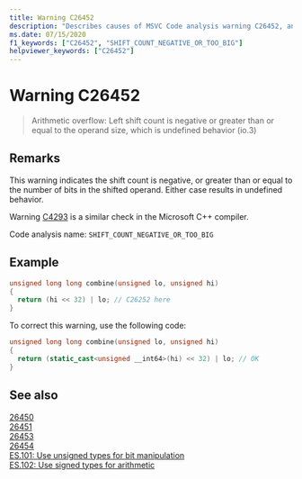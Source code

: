 ```yaml
---
title: Warning C26452
description: "Describes causes of MSVC Code analysis warning C26452, and how to fix the issue."
ms.date: 07/15/2020
f1_keywords: ["C26452", "SHIFT_COUNT_NEGATIVE_OR_TOO_BIG"]
helpviewer_keywords: ["C26452"]
---
```

# Warning C26452

> Arithmetic overflow: Left shift count is negative or greater than or equal to the operand size, which is undefined behavior (io.3)

## Remarks

This warning indicates the shift count is negative, or greater than or equal to the number of bits in the shifted operand. Either case results in undefined behavior.

Warning [C4293](../error-messages/compiler-warnings/compiler-warning-level-1-c4293.md) is a similar check in the Microsoft C++ compiler.

Code analysis name: `SHIFT_COUNT_NEGATIVE_OR_TOO_BIG`

## Example

```cpp
unsigned long long combine(unsigned lo, unsigned hi)
{
  return (hi << 32) | lo; // C26252 here
}
```

To correct this warning, use the following code:

```cpp
unsigned long long combine(unsigned lo, unsigned hi)
{
  return (static_cast<unsigned __int64>(hi) << 32) | lo; // OK
}
```

## See also

[26450](c26450.md)\
[26451](c26451.md)\
[26453](c26453.md)\
[26454](c26454.md)\
[ES.101: Use unsigned types for bit manipulation](https://isocpp.github.io/CppCoreGuidelines/CppCoreGuidelines#Res-unsigned)\
[ES.102: Use signed types for arithmetic](https://isocpp.github.io/CppCoreGuidelines/CppCoreGuidelines#Res-signed)
